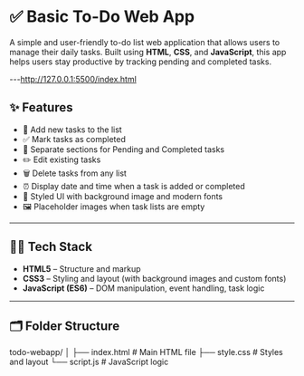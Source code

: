 # ✅ Basic To-Do Web App

A simple and user-friendly to-do list web application that allows users to manage their daily tasks. Built using **HTML**, **CSS**, and **JavaScript**, this app helps users stay productive by tracking pending and completed tasks.

---http://127.0.0.1:5500/index.html

## ✨ Features

- 📝 Add new tasks to the list
- ✅ Mark tasks as completed
- 🔄 Separate sections for Pending and Completed tasks
- ✏️ Edit existing tasks
- 🗑️ Delete tasks from any list
- ⏰ Display date and time when a task is added or completed
- 🎨 Styled UI with background image and modern fonts
- 🖼️ Placeholder images when task lists are empty

---

## 🧑‍💻 Tech Stack

- **HTML5** – Structure and markup
- **CSS3** – Styling and layout (with background images and custom fonts)
- **JavaScript (ES6)** – DOM manipulation, event handling, task logic

---

## 🗂 Folder Structure

todo-webapp/
│
├── index.html # Main HTML file
├── style.css # Styles and layout
└── script.js # JavaScript logic
